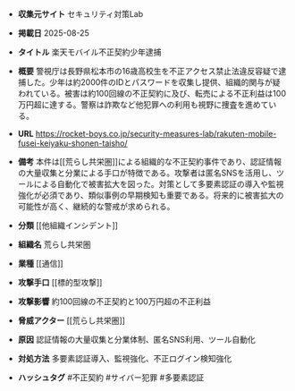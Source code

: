 - **収集元サイト**
セキュリティ対策Lab

- **掲載日**
2025-08-25

- **タイトル**
楽天モバイル不正契約少年逮捕

- **概要**
警視庁は長野県松本市の16歳高校生を不正アクセス禁止法違反容疑で逮捕した。少年は約2000件のIDとパスワードを収集し提供、組織的関与が疑われている。被害は約100回線の不正契約に及び、転売による不正利益は100万円超に達する。警察は詐欺など他犯罪への利用も視野に捜査を進めている。

- **URL**
https://rocket-boys.co.jp/security-measures-lab/rakuten-mobile-fusei-keiyaku-shonen-taisho/

- **備考**
本件は[[荒らし共栄圏]]による組織的な不正契約事件であり、認証情報の大量収集と分業による手口が特徴である。攻撃者は匿名SNSを活用し、ツールによる自動化で被害拡大を図った。対策として多要素認証の導入や監視強化が必須であり、類似事例の早期検知も重要である。将来的に被害拡大の可能性が高く、継続的な警戒が求められる。

- **分類**
[[他組織インシデント]]

- **組織名**
荒らし共栄圏

- **業種**
[[通信]]

- **攻撃手口**
[[標的型攻撃]]

- **攻撃影響**
約100回線の不正契約と100万円超の不正利益

- **脅威アクター**
[[荒らし共栄圏]]

- **原因**
認証情報の大量収集と分業体制、匿名SNS利用、ツール自動化

- **対処方法**
多要素認証導入、監視強化、不正ログイン検知強化

- **ハッシュタグ**
#不正契約 #サイバー犯罪 #多要素認証
